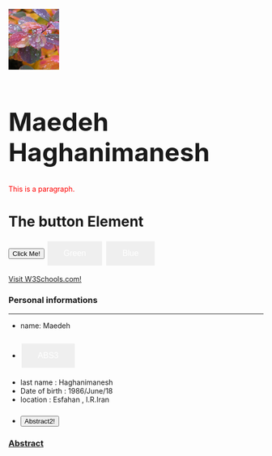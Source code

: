 
<html lang="en">
<head>
  <link rel="stylesheet" href="CSS/app.css">
  <style>
.button {
  border: none;
  color: white;
  padding: 15px 32px;
  text-align: center;
  text-decoration: none;
  display: inline-block;
  font-size: 16px;
  margin: 4px 2px;
  cursor: pointer;
}

.button1 {background-color: #4CAF50;} /* Green */
.button2 {background-color: #008CBA;} /* Blue */
</style>
  
</head>
<body>
  <img src="pic3.png" alt="Girl " width="100" height="120">
  
  <h1 style="font-size:50px"><b>Maedeh Haghanimanesh</b></h1>
<p style="color:red">This is a paragraph.</p>
  
 <h1>The button Element</h1>

<button type="button" onclick="(resume-fa.md)">Click Me!</button>
  <button class="button button1">Green</button>
<button class="button button2">Blue</button>
  
  <div>
    <a href="(resume-fa.md)">Visit W3Schools.com!</a>
  </div>

</body>
</html>

### Personal informations

---
+ name: Maedeh
- ### [<button class="button button1">ABS3</button>](resume-fa.md)
+ last name : Haghanimanesh
+ Date of birth : 1986/June/18
+ location : Esfahan , I.R.Iran
+ ### [<button type="button" onclick="(resume-fa.md)">Abstract2!</button>](resume-fa.md)

### [Abstract](resume-fa.md)





